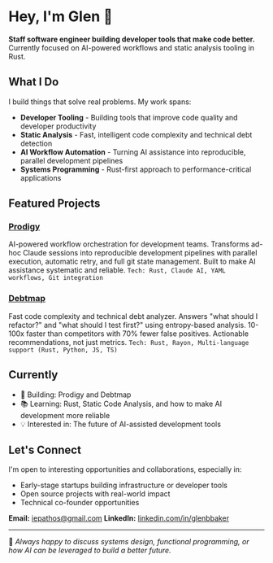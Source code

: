 # Hey, I'm Glen 👋

**Staff software engineer building developer tools that make code better.** Currently focused on AI-powered workflows and static analysis tooling in Rust.

## What I Do

I build things that solve real problems. My work spans:

- **Developer Tooling** - Building tools that improve code quality and developer productivity
- **Static Analysis** - Fast, intelligent code complexity and technical debt detection
- **AI Workflow Automation** - Turning AI assistance into reproducible, parallel development pipelines
- **Systems Programming** - Rust-first approach to performance-critical applications

## Featured Projects

### [Prodigy](https://github.com/iepathos/prodigy)
AI-powered workflow orchestration for development teams. Transforms ad-hoc Claude sessions into reproducible development pipelines with parallel execution, automatic retry, and full git state management. Built to make AI assistance systematic and reliable.
`Tech: Rust, Claude AI, YAML workflows, Git integration`

### [Debtmap](https://github.com/iepathos/debtmap)
Fast code complexity and technical debt analyzer. Answers "what should I refactor?" and "what should I test first?" using entropy-based analysis. 10-100x faster than competitors with 70% fewer false positives. Actionable recommendations, not just metrics.
`Tech: Rust, Rayon, Multi-language support (Rust, Python, JS, TS)`

## Currently

- 🔨 Building: Prodigy and Debtmap
- 📚 Learning: Rust, Static Code Analysis, and how to make AI development more reliable
- 💡 Interested in: The future of AI-assisted development tools

## Let's Connect

I'm open to interesting opportunities and collaborations, especially in:
- Early-stage startups building infrastructure or developer tools
- Open source projects with real-world impact
- Technical co-founder opportunities

**Email:** iepathos@gmail.com
**LinkedIn:** [linkedin.com/in/glenbbaker](https://www.linkedin.com/in/glenbbaker/)

---

💬 *Always happy to discuss systems design, functional programming, or how AI can be leveraged to build a better future.*
